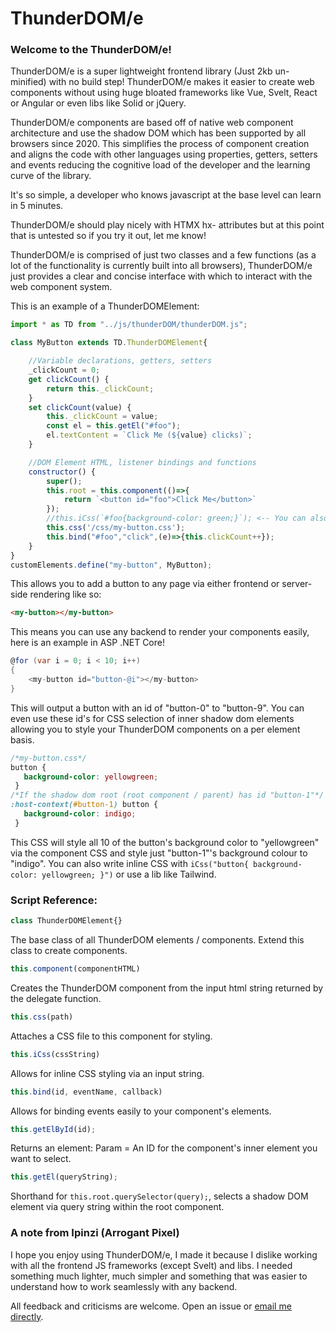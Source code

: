 # ThunderDOM/e

### Welcome to the ThunderDOM/e!

ThunderDOM/e is a super lightweight frontend library (Just 2kb un-minified) with no build step! ThunderDOM/e makes it easier to create web components without using huge bloated frameworks like Vue, Svelt, React or Angular or even libs like Solid or jQuery.

ThunderDOM/e components are based off of native web component architecture and use the shadow DOM which has been supported by all browsers since 2020.
This simplifies the process of component creation and aligns the code with other languages using properties, getters, setters and events reducing the cognitive load of the developer and the learning curve of the library.

It's so simple, a developer who knows javascript at the base level can learn in 5 minutes.

ThunderDOM/e should play nicely with HTMX hx- attributes but at this point that is untested so if you try it out, let me know!

ThunderDOM/e is comprised of just two classes and a few functions (as a lot of the functionality is currently built into all browsers), ThunderDOM/e just provides a clear and concise interface with which to interact with the web component system.

This is an example of a ThunderDOMElement:

```js
import * as TD from "../js/thunderDOM/thunderDOM.js";

class MyButton extends TD.ThunderDOMElement{

    //Variable declarations, getters, setters
    _clickCount = 0;
    get clickCount() {
        return this._clickCount;
    }
    set clickCount(value) {
        this._clickCount = value;
        const el = this.getEl("#foo");
        el.textContent = `Click Me (${value} clicks)`;
    }

    //DOM Element HTML, listener bindings and functions
    constructor() {
        super();
        this.root = this.component(()=>{
            return `<button id="foo">Click Me</button>`
        });
        //this.iCss(`#foo{background-color: green;}`); <-- You can also write inline CSS!
        this.css('/css/my-button.css');
        this.bind("#foo","click",(e)=>{this.clickCount++});
    }
}
customElements.define("my-button", MyButton);

```
This allows you to add a button to any page via either frontend or server-side rendering like so:
```html
<my-button></my-button>
```
This means you can use any backend to render your components easily, here is an example in ASP .NET Core!
```cs
@for (var i = 0; i < 10; i++)
{
    <my-button id="button-@i"></my-button>
}
```
This will output a button with an id of "button-0" to "button-9". You can even use these id's for CSS selection of inner shadow dom elements allowing you to style your ThunderDOM components on a per element basis.
```css
/*my-button.css*/
button {
   background-color: yellowgreen;
 }
/*If the shadow dom root (root component / parent) has id "button-1"*/
:host-context(#button-1) button {
   background-color: indigo;
 }
```
This CSS will style all 10 of the button's background color to "yellowgreen" via the component CSS and style just "button-1"'s background colour to "indigo".
You can also write inline CSS with ```iCss("button{ background-color: yellowgreen; }")``` or use a lib like Tailwind.

### Script Reference:
```js
class ThunderDOMElement{}
```
The base class of all ThunderDOM elements / components. Extend this class to create components.
```js
this.component(componentHTML)
```
Creates the ThunderDOM component from the input html string returned by the delegate function.
```js
this.css(path)
```
Attaches a CSS file to this component for styling.
```js
this.iCss(cssString)
```
Allows for inline CSS styling via an input string.
```js
this.bind(id, eventName, callback)
```
Allows for binding events easily to your component's elements.
```js
this.getElById(id);
```
Returns an element:  Param = An ID for the component's inner element you want to select.
```js
this.getEl(queryString);
```
Shorthand for ```this.root.querySelector(query);```, selects a shadow DOM element via query string within the root component.

### A note from Ipinzi (Arrogant Pixel)

I hope you enjoy using ThunderDOM/e, I made it because I dislike working with all the frontend JS frameworks (except Svelt) and libs. I needed something much lighter, much simpler and something that was easier to understand how to work seamlessly with any backend.

All feedback and criticisms are welcome. Open an issue or [email me directly](mailto:ben@arrogantpixel.com?subject=ThunderDOMe).
